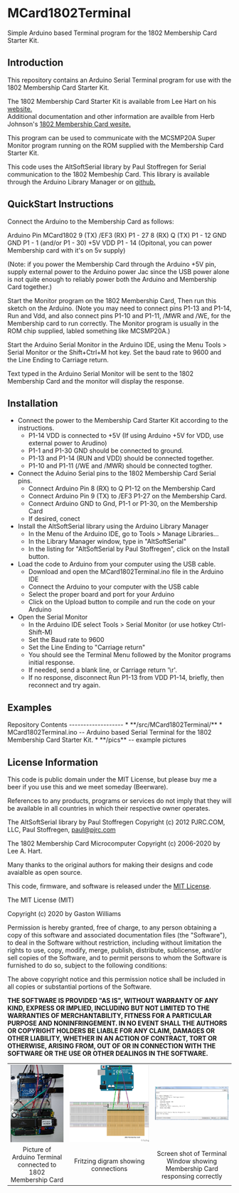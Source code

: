 MCard1802Terminal
================
Simple Arduino based Terminal program for the 1802 Membership Card Starter Kit.

Introduction
-------------
This repository contains an Arduino Serial Terminal program for use with the 1802 Membership Card Starter Kit.

The 1802 Membership Card Starter Kit is available from Lee Hart on his [website.](http://www.sunrise-ev.com/1802.htm)  
Additional documentation and other information are availble from Herb Johnson's 
[1802 Membership Card wesite.](http://www.retrotechnology.com/memship/memship.html)

This program can be used to communicate with the MCSMP20A Super Monitor program running on the ROM supplied with
the Membership Card Starter Kit.


This code uses the AltSoftSerial library by Paul Stoffregen for Serial communication to the 1802 Membeship Card. 
This library is available through the Arduino Library Manager or on [github.](https://github.com/PaulStoffregen/AltSoftSerial)

QuickStart Instructions
-----------------------
 Connect the Arduino to the Membership Card as follows:
 
 Arduino Pin     MCard1802
   9 (TX)        /EF3 (RX)   P1 - 27 
   8 (RX)          Q  (TX)   P1 - 12
   GND             GND       P1 -  1 (and/or P1 - 30)
   +5V		   VDD	     P1 - 14 (Opitonal, you can power Membership card with it's on 5v supply)
   
 (Note: if you power the Membership Card through the Arduino +5V pin, 
 supply external power to the Arduino power Jac since the USB power alone
 is not quite enough to reliably power both the Arduino and Membership Card together.)

 Start the Monitor program on the 1802 Membership Card,
 Then run this sketch on the Arduino.  (Note you may need to 
 connect pins P1-13 and P1-14, Run and Vdd, and also connect 
 pins P1-10 and P1-11, /MWR and /WE, for the Membership card 
 to run correctly. The Monitor program is usually in the ROM 
 chip supplied, labled something like MCSMP20A.)
  
 Start the Arduino Serial Monitor in the Arduino IDE, using 
 the Menu Tools > Serial Monitor or the Shift+Ctrl+M hot key.
 Set the baud rate to 9600 and the Line Ending to Carriage return.
 
 Text typed in the Arduino Serial Monitor will be sent to the
 1802 Membership Card and the monitor will display the response.
 
Installation
------------

* Connect the power to the Membership Card Starter Kit according to the instructions.  
   * P1-14 VDD is connected to +5V (If using Arduino +5V for VDD, use external power to Arudino)
   * P1-1 and P1-30 GND should be connected to ground.
   * P1-13 and P1-14 (RUN and VDD) should be connected together.
   * P1-10 and P1-11 (/WE and /MWR) should be connected togther. 
* Connect the Aduino Serial pins to the 1802 Membership Card Serial pins.
   * Connect Arduino Pin 8 (RX) to Q P1-12 on the Membership Card
   * Connect Arduino Pin 9 (TX) to /EF3 P1-27 on the Membership Card.
   * Connect Arduino GND to Gnd, P1-1 or P1-30, on the Membership Card
   * If desired, conect 
* Install the AltSoftSerial library using the Arduino Library Manager
   * In the Menu of the Arduino IDE, go to Tools > Manage Libraries...
   * In the Library Manager window, type in "AltSoftSerial"
   * In the listing for "AltSoftSerial by Paul Stoffregen", click on the Install button.
* Load the code to Arduino from your computer using the USB cable.
   * Download and open the MCard1802Terminal.ino file in the Arduino IDE
   * Connect the Arduino to your computer with the USB cable
   * Select the proper board and port for your Arduino
   * Click on the Upload button to compile and run the code on your Arduino
* Open the Serial Monitor 
   * In the Arduino IDE select Tools > Serial Monitor (or use hotkey Ctrl-Shift-M)
   * Set the Baud rate to 9600
   * Set the Line Ending to "Carriage return"   
   * You should see the Terminal Menu followed by the Monitor programs initial response.
   * If needed, send a blank line, or Carriage return '\r'.  
   * If no response, disconnect Run P1-13 from VDD P1-14, briefly, then reconnect and try again.
   
Examples
--------
<table class="table table-hover table-striped table-bordered">
  <tr align="center">
   <td><img src="https://github.com/fourstix/MCard1802Terminal/blob/master/pics/ArduinoConnection.jpg"></td>
   <td><img src="https://github.com/fourstix/MCard1802Terminal/blob/master/pics/ConnectionsFritzing.jpg"></td> 
   <td><img src="https://github.com/fourstix/MCard1802Terminal/blob/master/pics/TerminalWindow.jpg"></td> 
  </tr>
  <tr align="center">
  <td>Picture of Arduino Terminal connected to 1802 Membership Card</td>
  <td>Fritzing digram showing connections</td>
  <td>Screen shot of Terminal Window showing Membership Card responsing correctly</td>
  </tr>
Repository Contents
-------------------
* **/src/MCard1802Terminal/**
  * MCard1802Terminal.ino -- Arduino based Serial Terminal for the 1802 Membership Card Starter Kit.
* **/pics** -- example pictures


License Information
-------------------

This code is public domain under the MIT License, but please buy me a beer
if you use this and we meet someday (Beerware).

References to any products, programs or services do not imply
that they will be available in all countries in which their respective owner operates.

The AltSoftSerial library by Paul Stoffregen
Copyright (c) 2012 PJRC.COM, LLC, Paul Stoffregen, paul@pjrc.com

The 1802 Membership Card Microcomputer 
Copyright (c) 2006-2020  by Lee A. Hart.
 
Many thanks to the original authors for making their designs and code avaialble as open source.

This code, firmware, and software is released under the [MIT License](http://opensource.org/licenses/MIT).

The MIT License (MIT)

Copyright (c) 2020 by Gaston Williams

Permission is hereby granted, free of charge, to any person obtaining a copy
of this software and associated documentation files (the "Software"), to deal
in the Software without restriction, including without limitation the rights
to use, copy, modify, merge, publish, distribute, sublicense, and/or sell
copies of the Software, and to permit persons to whom the Software is
furnished to do so, subject to the following conditions:

The above copyright notice and this permission notice shall be included in all
copies or substantial portions of the Software.

**THE SOFTWARE IS PROVIDED "AS IS", WITHOUT WARRANTY OF ANY KIND, EXPRESS OR IMPLIED, INCLUDING BUT NOT LIMITED TO THE WARRANTIES OF MERCHANTABILITY,
FITNESS FOR A PARTICULAR PURPOSE AND NONINFRINGEMENT. IN NO EVENT SHALL THE
AUTHORS OR COPYRIGHT HOLDERS BE LIABLE FOR ANY CLAIM, DAMAGES OR OTHER
LIABILITY, WHETHER IN AN ACTION OF CONTRACT, TORT OR OTHERWISE, ARISING FROM, OUT OF OR IN CONNECTION WITH THE SOFTWARE OR THE USE OR OTHER DEALINGS IN THE
SOFTWARE.**